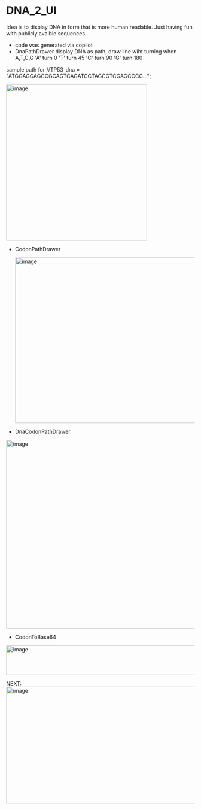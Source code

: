 # DNA_2_UI

Idea is to display DNA in form that is more human readable.
Just having fun with publicly avaible sequences.
* code was generated via copilot
* DnaPathDrawer
  display DNA as path, draw line wiht turning when A,T,C,G 
            'A' turn 0
            'T' turn 45
            'C' turn 90
            'G' turn 180

sample path for //TP53_dna = "ATGGAGGAGCCGCAGTCAGATCCTAGCGTCGAGCCCC...";
           
<img width="376" height="416" alt="image" src="https://github.com/user-attachments/assets/7e0a2235-8bbb-410e-be46-ce3de16ca39b" />


* CodonPathDrawer

  
  <img width="838" height="441" alt="image" src="https://github.com/user-attachments/assets/9ea56a7c-7e46-4482-b4f9-ddf6d372d277" />



* DnaCodonPathDrawer

<img width="744" height="502" alt="image" src="https://github.com/user-attachments/assets/39835c8a-000b-4b70-ae77-0f046d48a351" />



* CodonToBase64
<img width="854" height="79" alt="image" src="https://github.com/user-attachments/assets/70fbddcd-b477-4d70-9549-5546e141a96b" />













  NEXT:
  <img width="527" height="311" alt="image" src="https://github.com/user-attachments/assets/2dc4ca77-740e-47fe-b3f2-982f3f6581ea" />



